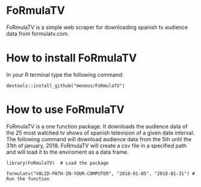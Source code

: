 # FoRmulaTV
FoRmulaTV is a simple web scraper for downloading spanish tv audience data from formulatv.com.

# How to install FoRmulaTV
In your R terminal type the following command:

```
devtools::install_github("meneos/FoRmulaTV")
```

# How to use FoRmulaTV

FoRmulaTV is a one function package. It downloads the audience data of the 25 most watched tv shows of spanish television of a given date interval. The following command will download audience data from the 5th until the 31th of january, 2018. FoRmulaTV will create a csv file in a specified path and will load it to the enviroment as a data frame.

```
library(FoRmulaTV)  # Load the package

formulatv("VALID-PATH-IN-YOUR-COMPUTER", "2018-01-05", "2018-01-31") # Run the function
```

